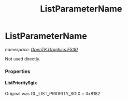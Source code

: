 ﻿---
title: ListParameterName
---

# ListParameterName
_namespace: [OpenTK.Graphics.ES30](N-OpenTK.Graphics.ES30.html)_

Not used directly.



### Properties

#### ListPrioritySgix
Original was GL_LIST_PRIORITY_SGIX = 0x8182

